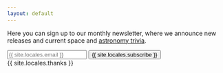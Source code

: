 ```yaml
---
layout: default
---
```


<p>Here you can sign up to our monthly newsletter, where we announce new releases and current space and <a href="https://www.youtube.com/watch?v=tJevBNQsKtU" target="_blank">astronomy trivia</a>.</p>

<form class="newsletter" id="newsletter">
  <input class="newsletter__input blue blue--left" type="email" name="email" placeholder="{{ site.locales.email }}" />
  <button class="blue" type="submit">{{ site.locales.subscribe }}</button>
  <div class="newsletter__thanks">
    {{ site.locales.thanks }}
  </div>
</form>
